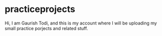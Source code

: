 # practiceprojects

Hi, I am Gaurish Todi, and this is my account where I will be uploading my small practice porjects and related stuff. 
